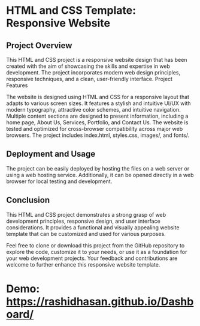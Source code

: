 # HTML and CSS Template: Responsive Website

## Project Overview

This HTML and CSS project is a responsive website design that has been created with the aim of showcasing the skills and expertise in web development. The project incorporates modern web design principles, responsive techniques, and a clean, user-friendly interface.
Project Features

The website is designed using HTML and CSS for a responsive layout that adapts to various screen sizes. 
It features a stylish and intuitive UI/UX with modern typography, attractive color schemes, and intuitive navigation. Multiple content sections are designed to present information, including a home page, About Us, Services, Portfolio, and Contact Us. 
The website is tested and optimized for cross-browser compatibility across major web browsers. 
The project includes index.html, styles.css, images/, and fonts/.

## Deployment and Usage

The project can be easily deployed by hosting the files on a web server or using a web hosting service. Additionally, it can be opened directly in a web browser for local testing and development.

## Conclusion

This HTML and CSS project demonstrates a strong grasp of web development principles, responsive design, and user interface considerations. It provides a functional and visually appealing website template that can be customized and used for various purposes.

Feel free to clone or download this project from the GitHub repository to explore the code, customize it to your needs, or use it as a foundation for your web development projects. Your feedback and contributions are welcome to further enhance this responsive website template.

# Demo: https://rashidhasan.github.io/Dashboard/
